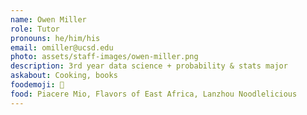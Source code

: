 ```yaml
---
name: Owen Miller
role: Tutor
pronouns: he/him/his
email: omiller@ucsd.edu
photo: assets/staff-images/owen-miller.png
description: 3rd year data science + probability & stats major
askabout: Cooking, books
foodemoji: 🍲
food: Piacere Mio, Flavors of East Africa, Lanzhou Noodlelicious
---
```

